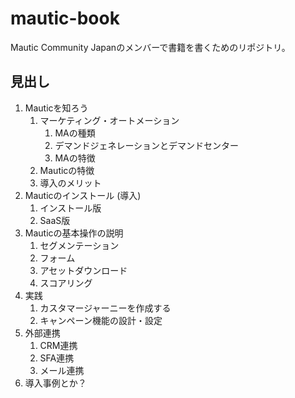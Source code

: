 # mautic-book
Mautic Community Japanのメンバーで書籍を書くためのリポジトリ。

## 見出し
1. Mauticを知ろう
	1. マーケティング・オートメーション
		1. MAの種類
		2. デマンドジェネレーションとデマンドセンター
		3. MAの特徴
	2. Mauticの特徴
	3. 導入のメリット
2. Mauticのインストール (導入)
	1. インストール版
	2. SaaS版 
3. Mauticの基本操作の説明
	1. セグメンテーション
	2. フォーム
	3. アセットダウンロード
	4. スコアリング
4. 実践
	1. カスタマージャーニーを作成する
	2. キャンペーン機能の設計・設定
5. 外部連携
	1. CRM連携
	2. SFA連携
	3. メール連携
6. 導入事例とか？
